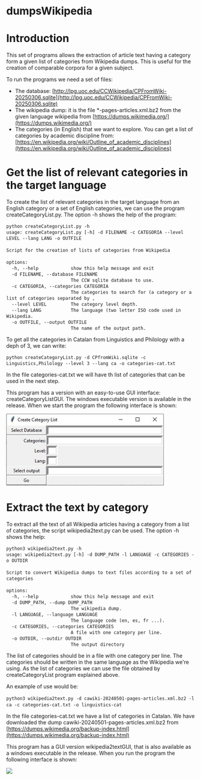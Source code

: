 # dumpsWikipedia

# Introduction

This set of programs allows the extraction of article text having a category form a given list of categories from Wikipedia dumps. This is useful for the creation of comparable corpora for a given subject.

To run the programs we need a set of files:

* The database: [http://lpg.uoc.edu/CCWikipedia/CPFromWiki-20250306.sqlite](http://lpg.uoc.edu/CCWikipedia/CPFromWiki-20250306.sqlite)
* The wikipedia dump: it is the file *-pages-articles.xml.bz2 from the given language wikipedia from [https://dumps.wikimedia.org/](https://dumps.wikimedia.org/)
* The categories (in English) that we want to explore. You can get a list of categories by academic discipline from: [https://en.wikipedia.org/wiki/Outline_of_academic_disciplines](https://en.wikipedia.org/wiki/Outline_of_academic_disciplines)

# Get the list of relevant categories in the target language

To create the list of relevant categories in the target language from an English category or a set of English categories, we can use the program createCategoryList.py. The option -h shows the help of the program:

```
python createCategoryList.py -h
usage: createCategoryList.py [-h] -d FILENAME -c CATEGORIA --level LEVEL --lang LANG -o OUTFILE

Script for the creation of lists of categories from Wikipedia

options:
  -h, --help            show this help message and exit
  -d FILENAME, --database FILENAME
                        The CCW sqlite database to use.
  -c CATEGORIA, --categories CATEGORIA
                        The categories to search for (a category or a list of categories separated by ,
  --level LEVEL         The category level depth.
  --lang LANG           The language (two letter ISO code used in Wikipedia.
  -o OUTFILE, --output OUTFILE
                        The name of the output path.
```

To get all the categories in Catalan from Linguistics and Philology with a deph of 3, we can write:

```
python createCategoryList.py -d CPfromWiki.sqlite -c Linguistics,Philology --level 3 --lang ca -o categories-cat.txt
```

In the file categories-cat.txt we will have th list of categories that can be used in the next step.

This program has a version with an easy-to-use GUI interface: createCategoryListGUI. The windows executable version is available in the release. When we start the program the following interface is shown:

![](https://github.com/mtuoc/tutorials/blob/main/images/CreateCategoryList.JPG)

# Extract the text by category

To extract all the text of all Wikipedia articles having a category from a list of categories, the script wikipedia2text.py can be used.  The option -h shows the help:

```
python3 wikipedia2text.py -h
usage: wikipedia2text.py [-h] -d DUMP_PATH -l LANGUAGE -c CATEGORIES -o OUTDIR

Script to convert Wikipedia dumps to text files according to a set of categories

options:
  -h, --help            show this help message and exit
  -d DUMP_PATH, --dump DUMP_PATH
                        The wikipedia dump.
  -l LANGUAGE, --language LANGUAGE
                        The language code (en, es, fr ...).
  -c CATEGORIES, --categories CATEGORIES
                        A file with one category per line.
  -o OUTDIR, --outdir OUTDIR
                        The output directory
```

The list of categories should be in a file with one category per line. The categories should be written in the same language as the Wikipedia we're using. As the list of categories we can use the file obtained by createCategoryList program explained above.

An example of use would be:

```python3 wikipedia2text.py -d cawiki-20240501-pages-articles.xml.bz2 -l ca -c categories-cat.txt -o linguistics-cat```

In the file categories-cat.txt we have a list of categories in Catalan. We have downloaded the dump cawiki-20240501-pages-articles.xml.bz2 from  [https://dumps.wikimedia.org/backup-index.html](https://dumps.wikimedia.org/backup-index.html)

This program has a GUI version wikipedia2textGUI, that is also available as a windows executable in the release. When you run the program the following interface is shown:

![](https://github.com/mtuoc/tutorials/blob/main/images/wikipedia2textGUI.JPG)

